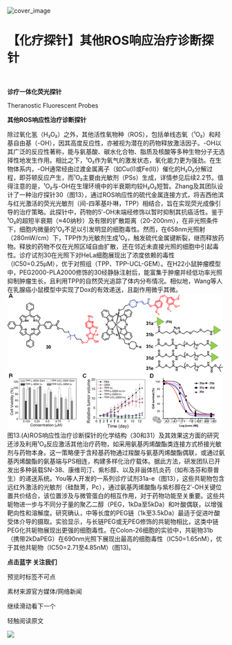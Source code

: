 ﻿![cover_image](https://mmbiz.qpic.cn/mmbiz_jpg/wzBk7nZmzgr1WXjTktOVvNC9rplNR1kjQFNeWHzyf9IEsm7ElKBrho6LNfEYTBvW5g1hB0ZIvx5DWywbABq7sQ/0?wx_fmt=jpeg) 

#  【化疗探针】其他ROS响应治疗诊断探针 
 


‍
‍

**诊疗一体化荧光探针**

Theranostic Fluorescent Probes

**其他ROS响应性治疗诊断探针**

除过氧化氢（H₂O₂）之外，其他活性氧物种（ROS），包括单线态氧（¹O₂）和羟基自由基（-OH），因其高度反应性，亦被视为潜在的药物释放激活因子。-OH以其广泛的反应性著称，能与氨基酸、碳水化合物、脂质及核酸等多种生物分子无选择性地发生作用。相比之下，¹O₂作为氧气的激发状态，氧化能力更为强劲。在生物体系内，-OH通常经由过渡金属离子（如Cu(I)或Fe(II)）催化的H₂O₂分解过程，即芬顿反应产生，而¹O₂主要由光敏剂（PSs）生成，详情参见后续2.2节。值得注意的是，¹O₂与-OH在生理环境中的半衰期均较H₂O₂短暂。Zhang及其团队设计了一种治疗探针30（图13），通过ROS响应性的硫代金属连接方式，将吉西他滨与红光激活的荧光光敏剂（间-四苯基卟啉，TPP）相结合，旨在实现荧光成像引导的治疗策略。此探针中，药物的5′-OH末端经修饰以暂时抑制其抗癌活性。鉴于¹O₂的超短半衰期（≈40纳秒）及有限的扩散距离（20-200nm），在非光照条件下，细胞内微量的¹O₂不足以引发明显的细胞毒性。然而，在658nm光照射（280mW/cm）下，TPP作为光敏剂生成¹O₂，触发硫代金属键断裂，继而释放药物。释放的药物不仅在光照区域自由扩散，还在邻近未直接光照的细胞中引起毒性。诊疗试剂30在光照下对HeLa细胞展现出了浓度依赖的毒性（IC50=0.25μM），优于对照组（TPP、TPP-UCL-GEM）。在H22小鼠肿瘤模型中，PEG2000-PLA2000修饰的30经静脉注射后，能富集于肿瘤并经低功率光照抑制肿瘤生长，且利用TPP的自然荧光追踪了体内分布情况。相似地，Wang等人在乳腺癌小鼠模型中实现了Dox的有效递送，且副作用微乎其微。![](../asset/2024-05-30_9b9673df859d24ef12188c6fd3dba912_0.png)图13.(A)ROS响应性治疗诊断探针的化学结构（30和31）及其效果这方面的研究还涉及利用¹O₂反应激活其他治疗药物，如采用氨基丙烯酸酯类连接方式桥接光敏剂与药物本身。这一策略便于含羟基药物通过羧酸与氨基丙烯酸酯偶联，或通过氨基丙烯酸酯的氨基端与PS相连，构建多样化治疗载体。据此方法，研发团队已开发出多种装载SN-38、康维司汀、紫杉醇、以及非甾体抗炎药（如布洛芬和萘普生）的递送系统。You等人开发的一系列诊疗试剂31a-e（图13），这些共轭物包含远红外激活的光敏剂（硅酞菁，Pc），通过氨基丙烯酸酯与紫杉醇在2′-OH关键位置共价结合，该位置涉及与微管蛋白的相互作用，对于药物功能至关重要。这些共轭物进一步与不同分子量的聚乙二醇（PEG，1kDa至5kDa）和叶酸偶联，以增强靶向性和溶解度。研究确认，中等长度的PEG链（1k至3.5kDa）最适于促进叶酸受体介导的摄取。实验显示，与长链PEG或无PEG修饰的共轭物相比，这类中链PEG化共轭物展现出更强的细胞毒性。在Colon-26细胞的实验中，共轭物31b（携带2kDaPEG）在690nm光照下展现出最高的细胞毒性（IC50=1.65nM），优于其他共轭物（IC50=2.71至4.85nM）(图13)。  

**点击蓝字 关注我们**
‍
‍

预览时标签不可点

素材来源官方媒体/网络新闻

  继续滑动看下一个 

 轻触阅读原文 

  ![](http://mmbiz.qpic.cn/mmbiz_png/wzBk7nZmzgq7v9Dg22Sz7VtfIJUOJaRx0AfgRtlrKZzKwOhTlicicAor2tvrgf1LUONnpYH3wKPRRrtL6nCvs0tQ/0?wx_fmt=png)  

